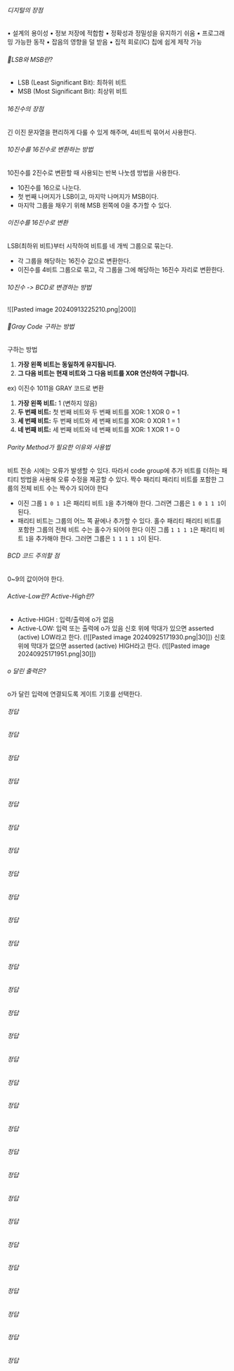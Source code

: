###### 디지털의 장점
• 설계의 용이성
• 정보 저장에 적합함
• 정확성과 정밀성을 유지하기 쉬움
• 프로그래밍 가능한 동작
• 잡음의 영향을 덜 받음
• 집적 회로(IC) 칩에 쉽게 제작 가능
###### LSB와 MSB란?
- LSB (Least Significant Bit): 최하위 비트
- MSB (Most Significant Bit): 최상위 비트
###### 16진수의 장점
긴 이진 문자열을 편리하게 다룰 수 있게 해주며, 4비트씩 묶어서 사용한다.
###### 10진수를 16진수로 변환하는 방법
10진수를 2진수로 변환할 때 사용되는 반복 나눗셈 방법을 사용한다.
- 10진수를 16으로 나눈다.
- 첫 번째 나머지가 LSB이고, 마지막 나머지가 MSB이다.
- 마지막 그룹을 채우기 위해 MSB 왼쪽에 0을 추가할 수 있다.
###### 이진수를 16진수로 변환  
LSB(최하위 비트)부터 시작하여 비트를 네 개씩 그룹으로 묶는다.
- 각 그룹을 해당하는 16진수 값으로 변환한다.
- 이진수를 4비트 그룹으로 묶고, 각 그룹을 그에 해당하는 16진수 자리로 변환한다.
###### 10진수 -> BCD로 변경하는 방법 
![[Pasted image 20240913225210.png|200]]
###### Gray Code 구하는 방법
구하는 방법
1. **가장 왼쪽 비트는 동일하게 유지됩니다.**
2. **그 다음 비트는 현재 비트와 그 다음 비트를 XOR 연산하여 구합니다.**

ex) 이진수 1011을 GRAY 코드로 변환
1. **가장 왼쪽 비트:** 1 (변하지 않음)
2. **두 번째 비트:** 첫 번째 비트와 두 번째 비트를 XOR: 1 XOR 0 = 1
3. **세 번째 비트:** 두 번째 비트와 세 번째 비트를 XOR: 0 XOR 1 = 1
4. **네 번째 비트:** 세 번째 비트와 네 번째 비트를 XOR: 1 XOR 1 = 0

###### Parity Method가 필요한 이유와 사용법

비트 전송 시에는 오류가 발생할 수 있다. 따라서 code group에 추가 비트를 더하는 패티티 방법을 사용해 오류 수정을 제공할 수 있다.
짝수 패리티
패리티 비트를 포함한 그룹의 전체 비트 수는 짝수가 되어야 한다
- 이진 그룹 `1 0 1 1`은 패리티 비트 `1`을 추가해야 한다. 그러면 그룹은 `1 0 1 1 1`이 된다.
- 패리티 비트는 그룹의 어느 쪽 끝에나 추가할 수 있다.
홀수 패리티
패리티 비트를 포함한 그룹의 전체 비트 수는 홀수가 되어야 한다
이진 그룹 `1 1 1 1`은 패리티 비트 `1`을 추가해야 한다. 그러면 그룹은 `1 1 1 1 1`이 된다.

###### BCD 코드 주의할 점
0~9의 값이어야 한다.

###### Active-Low란? Active-High란?
- Active-HIGH : 입력/출력에 o가 없음
- Active-LOW: 입력 또는 출력에 o가 있음
신호 위에 막대가 있으면 asserted (active) LOW라고 한다. (![[Pasted image 20240925171930.png|30]])
신호 위에 막대가 없으면 asserted (active) HIGH라고 한다. (![[Pasted image 20240925171951.png|30]])
###### o 달린 출력은?
o가 달린 입력에 연결되도록 게이트 기호를 선택한다.
###### 정답

###### 정답

###### 정답

###### 정답

###### 정답

###### 정답

###### 정답

###### 정답

###### 정답

###### 정답

###### 정답

###### 정답

###### 정답

###### 정답

###### 정답

###### 정답

###### 정답

###### 정답

###### 정답

###### 정답

###### 정답

###### 정답

###### 정답

###### 정답

###### 정답

###### 정답

###### 정답

###### 정답

###### 정답


